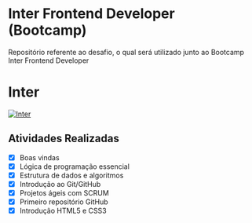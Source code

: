 # Inter Frontend Developer (Bootcamp)
Repositório referente ao desafio, o qual será utilizado junto ao Bootcamp Inter Frontend Developer

# Inter
[![Inter](https://upload.wikimedia.org/wikipedia/commons/thumb/3/36/Logo-banco-inter.svg/800px-Logo-banco-inter.svg.png "Inter")](https://www.bancointer.com.br/)

## Atividades Realizadas
- [x] Boas vindas
- [x] Lógica de programação essencial
- [x] Estrutura de dados e algoritmos
- [x] Introdução ao Git/GitHub
- [x] Projetos ágeis com SCRUM
- [x] Primeiro repositório GitHub
- [x] Introdução HTML5 e CSS3
